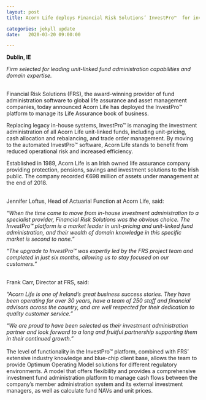 ```yaml
---
layout: post
title: Acorn Life deploys Financial Risk Solutions’ InvestPro™  for investment administration

categories: jekyll update
date:   2020-03-20 09:00:00

---
```


**Dublin, IE**

*Firm selected for leading unit-linked fund administration capabilities and domain expertise.*

<br>
Financial Risk Solutions (FRS), the award-winning provider of fund administration software to global life assurance and asset management companies, today announced Acorn Life has deployed the InvestPro™ platform to manage its Life Assurance book of business.
<br>

Replacing legacy in-house systems, InvestPro™ is managing the investment administration of all Acorn Life unit-linked funds, including unit-pricing, cash allocation and rebalancing, and trade order management. By moving to the automated InvestPro™ software, Acorn Life stands to benefit from reduced operational risk and increased efficiency. 
<br>

Established in 1989, Acorn Life is an Irish owned life assurance company providing protection, pensions, savings and investment solutions to the Irish public. The company recorded €698 million of assets under management at the end of 2018.
<br>
<br>

Jennifer Loftus, Head of Actuarial Function at Acorn Life, said:
<br>

*“When the time came to move from in-house investment administration to a specialist provider, Financial Risk Solutions was the obvious choice. The InvestPro™ platform is a market leader in unit-pricing and unit-linked fund administration, and their wealth of domain knowledge in this specific market is second to none.”*
<br>

*“The upgrade to InvestPro™ was expertly led by the FRS project team and completed in just six months, allowing us to stay focused on our customers.”*
<br>
<br>

Frank Carr, Director at FRS, said:
<br>

*“Acorn Life is one of Ireland’s great business success stories. They have been operating for over 30 years, have a team of 250 staff and financial advisors across the country, and are well respected for their dedication to quality customer service.”*
<br>

*“We are proud to have been selected as their investment administration partner and look forward to a long and fruitful partnership supporting them in their continued growth.”*
<br>
<br>
The level of functionality in the InvestPro™ platform, combined with FRS’ extensive industry knowledge and blue-chip client base, allows the team to provide Optimum Operating Model solutions for different regulatory environments. A model that offers flexibility and provides a comprehensive investment fund administration platform to manage cash flows between the company’s member administration system and its external investment managers, as well as calculate fund NAVs and unit prices.
<br>
<br>
